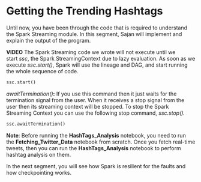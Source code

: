 # Getting the Trending Hashtags

Until now, you have been through the code that is required to understand the Spark Streaming module. In this segment, Sajan will implement and explain the output of the program.

**VIDEO**
The Spark Streaming code we wrote will not execute until we start _ssc_, the Spark StreamingContext due to lazy evaluation. As soon as we execute _ssc.start()_, Spark will use the lineage and DAG, and start running the whole sequence of code.

```python
ssc.start()
```

_awaitTermination()_**:** If you use this command then it just waits for the termination signal from the user. When it receives a stop signal from the user then its streaming context will be stopped. To stop the Spark Streaming Context you can use the following stop command, _ssc.stop()._

```python
ssc.awaitTermination()
```

**Note**: Before running the **HashTags_Analysis** notebook, you need to run the **Fetching_Twitter_Data** notebook from scratch. Once you fetch real-time tweets, then you can run the **HashTags_Analysis** notebook to perform hashtag analysis on them.

In the next segment, you will see how Spark is resilient for the faults and how checkpointing works.
